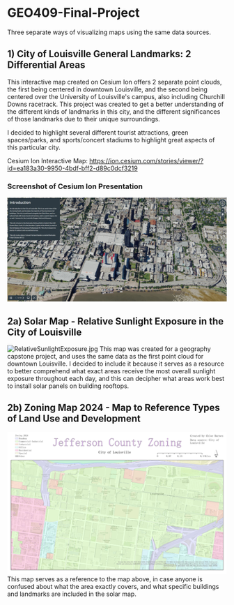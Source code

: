 # GEO409-Final-Project
Three separate ways of visualizing maps using the same data sources. 

## 1) City of Louisville General Landmarks: 2 Differential Areas
This interactive map created on Cesium Ion offers 2 separate point clouds, the first being centered in downtown Louisville, and the second being centered over the University of Louisville's campus, also including Churchill Downs racetrack. This project was created to get a better understanding of the different kinds of landmarks in this city, and the different significances of those landmarks due to their unique surroundings.

I decided to highlight several different tourist attractions, green spaces/parks, and sports/concert stadiums to highlight great aspects of this particular city.

Cesium Ion Interactive Map: https://ion.cesium.com/stories/viewer/?id=ea183a30-9950-4bdf-bff2-d89c0dcf3219 

### Screenshot of Cesium Ion Presentation
![CesiumIonScreenshot.png](CesiumIonScreenshot.png)

## 2a) Solar Map - Relative Sunlight Exposure in the City of Louisville
![RelativeSunlightExposure.jpg](RelativeSunlightExposure.jpg)
This map was created for a geography capstone project, and uses the same data as the first point cloud for downtown Louisville. I decided to include it because it serves as a resource to better comprehend what exact areas receive the most overall sunlight exposure throughout each day, and this can decipher what areas work best to install solar panels on building rooftops.

## 2b) Zoning Map 2024 - Map to Reference Types of Land Use and Development
![JeffersonCountyZoning.jpg](JeffersonCountyZoning.jpg)
This map serves as a reference to the map above, in case anyone is confused about what the area exactly covers, and what specific buildings and landmarks are included in the solar map. 

